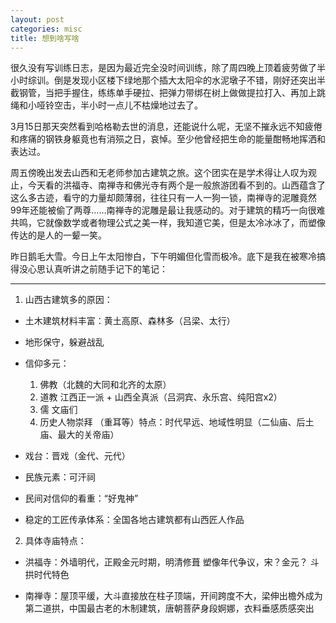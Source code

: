 ```yaml
---
layout: post
categories: misc
title: 想到啥写啥
---
```


很久没有写训练日志，是因为最近完全没时间训练，除了周四晚上顶着疲劳做了半小时综训。倒是发现小区楼下绿地那个插大太阳伞的水泥墩子不错，刚好还突出半截钢管，当把手握住，练练单手硬拉、把弹力带绑在树上做做提拉打入、再加上跳绳和小哑铃空击，半小时一点儿不枯燥地过去了。

3月15日那天突然看到哈格勒去世的消息，还能说什么呢，无坚不摧永远不知疲倦和疼痛的钢铁身躯竟也有消殒之日，哀悼。至少他曾经把生命的能量酣畅地挥洒和表达过。

周五傍晚出发去山西和无老师参加古建筑之旅。这个团实在是学术得让人叹为观止，今天看的洪福寺、南禅寺和佛光寺有两个是一般旅游团看不到的。山西蕴含了这么多古迹，看守的力量却颇薄弱，往往只有一人一狗一锁，南禅寺的泥雕竟然99年还能被偷了两尊……南禅寺的泥雕是最让我感动的。对于建筑的精巧一向很难共鸣，它就像数学或者物理公式之美一样，我知道它美，但是太冷冰冰了，而塑像传达的是人的一颦一笑。

昨日鹅毛大雪。今日上午太阳惨白，下午明媚但化雪而极冷。底下是我在被寒冷搞得没心思认真听讲之前随手记下的笔记：

---

1. 山西古建筑多的原因：

- 土木建筑材料丰富：黄土高原、森林多（吕梁、太行）

- 地形保守，躲避战乱

- 信仰多元：
    1. 佛教（北魏的大同和北齐的太原）
    2. 道教 江西正一派 + 山西全真派（吕洞宾、永乐宫、纯阳宫x2）
    3. 儒 文庙们
    4. 历史人物崇拜 （重耳等）特点：时代早远、地域性明显（二仙庙、后土庙、最大的关帝庙）

- 戏台：晋戏（金代、元代）

- 民族元素：可汗祠

- 民间对信仰的看重：“好鬼神”

- 稳定的工匠传承体系：全国各地古建筑都有山西匠人作品

2. 具体寺庙特点：

- 洪福寺：外墙明代，正殿金元时期，明清修葺
塑像年代争议，宋？金元？
斗拱时代特色

- 南禅寺：屋顶平缓，大斗直接放在柱子顶端，开间跨度不大，梁伸出檐外成为第二道拱，中国最古老的木制建筑，唐朝菩萨身段婀娜，衣料垂感质感突出
